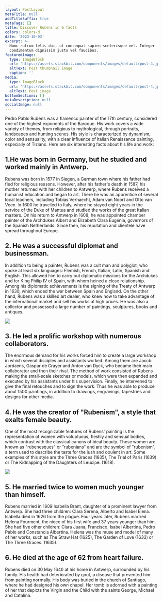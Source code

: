```yaml
---
layout: PostLayout
metaTitle: null
addTitleSuffix: true
metaTags: []
title: Discover Rubens in 6 facts
colors: colors-d
date: '2023-10-03'
excerpt: >-
  Nunc rutrum felis dui, ut consequat sapien scelerisque vel. Integer
  condimentum dignissim justo vel faucibus.
featuredImage:
  type: ImageBlock
  url: 'https://assets.stackbit.com/components/images/default/post-4.jpeg'
  altText: Post thumbnail image
  caption: ''
media:
  type: ImageBlock
  url: 'https://assets.stackbit.com/components/images/default/post-4.jpeg'
  altText: Post image
bottomSections: []
metaDescription: null
socialImage: null
---
```

Pedro Pablo Rubens was a flamenco painter of the 17th century, considered one of the highest exponents of the Baroque. His work covers a wide variety of themes, from religious to mythological, through portraits, landscapes and hunting scenes. His style is characterized by dynamism, color and sensuality, with a clear influence of Italian Renaissance painting, especially of Tiziano. Here are six interesting facts about his life and work:

## 1.He was born in Germany, but he studied and worked mainly in Antwerp.

Rubens was born in 1577 in Siegen, a German town where his father had fled for religious reasons. However, after his father's death in 1587, his mother returned with her children to Antwerp, where Rubens received a humanist education and began to art. There he was an apprentice of several local teachers, including Tobias Verhaecht, Adam van Noort and Otto van Veen. In 1600 he travelled to Italy, where he stayed eight years in the service of the Duke of Mantua and studied the works of the great Italian masters. On his return to Antwerp in 1608, he was appointed chamber painter of the Archdukes Albert and Elizabeth Clara Eugenia, governors of the Spanish Netherlands. Since then, his reputation and clientele have spread throughout Europe.

## 2. He was a successful diplomat and businessman.

In addition to being a painter, Rubens was a cult man and polyglot, who spoke at least six languages: Flemish, French, Italian, Latin, Spanish and English. This allowed him to carry out diplomatic missions for the Archdukes and for King Philip IV of Spain, with whom heined a close relationship. Among his diplomatic achievements is the signing of the Treaty of Antwerp in 1630, which ended the war between Spain and England. On the other hand, Rubens was a skilled art dealer, who knew how to take advantage of the international market and sell his works at high prices. He was also a collector and possessed a large number of paintings, sculptures, books and antiques.

![](https://upload.wikimedia.org/wikipedia/commons/8/81/Pieter_Paul_Rubens_-_Portrait_of_King_Philip_IV_%28Hermitage%29.jpg)

## 3. He led a prolific workshop with numerous collaborators.

The enormous demand for his works forced him to create a large workshop in which several disciples and assistants worked. Among them are Jacob Jordaens, Gaspar de Crayer and Anton van Dyck, who became their main collaborator and then their rival. The method of work consisted of Rubens making the small-scale sketches or models, which were then expanded and executed by his assistants under his supervision. Finally, he intervened to give the final retouches and to sign the work. Thus he was able to produce about 1500 paintings, in addition to drawings, engravings, tapestries and designs for other media.

## 4. He was the creator of "Rubenism", a style that exalts female beauty.

One of the most recognizable features of Rubens' painting is the representation of women with voluptuous, fleshly and sensual bodies, which contrast with the classical canons of ideal beauty. These women are known as "rubenesques" or "rubenians" and are the symbol of "rubenism", a term used to describe the taste for the lush and opulent in art. Some examples of this style are the Three Graces (1635), The Trial of Paris (1639) or The Kidnapping of the Daughters of Leucipe. (1618).

![](https://upload.wikimedia.org/wikipedia/commons/thumb/f/f5/The_Three_Graces%2C_by_Peter_Paul_Rubens%2C_from_Prado_in_Google_Earth.jpg/1200px-The_Three_Graces%2C_by_Peter_Paul_Rubens%2C_from_Prado_in_Google_Earth.jpg)

## 5. He married twice to women much younger than himself.

Rubens married in 1609 Isabella Brant, daughter of a prominent lawyer from Antwerp. She had three children: Clara Serena, Alberto and Isabel Elena. Isabella died in 1626 from the plague. Four years later, Rubens married Helena Fourment, the niece of his first wife and 37 years younger than him. She had five other children: Clara Juana, Francisco, Isabel Albertina, Pedro Pablo and Constancia Albertina. Helena was the muse and model of many of her works, such as The Straw Hat (1625), The Garden of Love (1633) or The Three Graces. (1635).

## 6. He died at the age of 62 from heart failure.

Rubens died on 30 May 1640 at his home in Antwerp, surrounded by his family. His health had deteriorated by gout, a disease that prevented him from painting normally. His body was buried in the church of Santiago, where he had designed his own chapel. Her tomb is adorned with a painting of her that depicts the Virgin and the Child with the saints George, Michael and Catalina.
